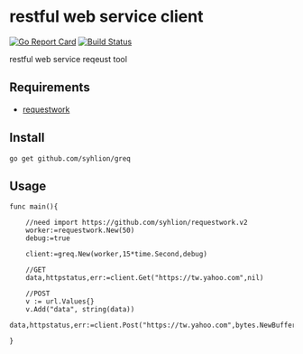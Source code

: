 # restful web service client

[![Go Report Card](https://goreportcard.com/badge/github.com/syhlion/greq)](https://goreportcard.com/report/github.com/syhlion/greq)
[![Build Status](https://drone.syhlion.tw/api/badges/syhlion/greq/status.svg)](https://drone.syhlion.tw/syhlion/greq)

restful web service reqeust tool

## Requirements

* [requestwork](https://github.com/syhlion/requestwork.v2)


## Install

`go get github.com/syhlion/greq`


## Usage

```
func main(){

    //need import https://github.com/syhlion/requestwork.v2
    worker:=requestwork.New(50)
    debug:=true

    client:=greq.New(worker,15*time.Second,debug)

    //GET
    data,httpstatus,err:=client.Get("https://tw.yahoo.com",nil)

    //POST
    v := url.Values{}
    v.Add("data", string(data))
    data,httpstatus,err:=client.Post("https://tw.yahoo.com",bytes.NewBufferString(v.Encode()))

}
```
